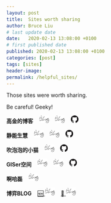 ```yaml
---
layout: post
title:  Sites worth sharing
author: Bruce Liu
# last update date
date:   2020-02-13 13:08:00 +0100
# first published date
published: 2020-02-13 13:08:00 +0100
categories: [post]
tags: [sites]
header-image: 
permalink: /helpful_sites/
---
```

Those sites were worth sharing.
<!--the above is the excerpt-->
<!--more-->
<!--the following is the text-->
Be careful! Geeky!

<b>高金的博客</b>
	&nbsp;&nbsp;
	[<img src="/assets/pics/blog_35by27.png" height="20">](https://jin10086.github.io)
	&nbsp;&nbsp;
	[<img src="/assets/pics/blog_35by27.png" height="20">](https://igaojin.me/)
	&nbsp;&nbsp;
	[<img src="/assets/pics/github_marker_32px.png" height="20">](https://github.com/jin10086)

<b>静能生慧</b> 
	&nbsp;&nbsp;
	[<img src="/assets/pics/blog_35by27.png" height="20">](https://wsxq2.github.io)
	&nbsp;&nbsp;
	[<img src="/assets/pics/blog_35by27.png" height="20">](https://wsxq2.55555.io/)
	&nbsp;&nbsp;
	[<img src="/assets/pics/github_marker_32px.png" height="20">](https://github.com/wsxq2)

<b>吹泡泡的小猫</b>
	&nbsp;&nbsp;
	[<img src="/assets/pics/blog_35by27.png" height="20">](https://blog.csdn.net/orbit)
	&nbsp;&nbsp;
	[<img src="/assets/pics/github_marker_32px.png" height="20">](https://github.com/inte2000)

<b>GISer空间</b> 
	&nbsp;&nbsp;
	[<img src="/assets/pics/blog_35by27.png" height="20">](https://huanglii.github.io)
	&nbsp;&nbsp;
	[<img src="/assets/pics/blog_35by27.png" height="20">](https://giser.xyz/)
	&nbsp;&nbsp;
	[<img src="/assets/pics/github_marker_32px.png" height="20">](https://github.com/huanglii)

<b>啊哈磊</b>
	&nbsp;&nbsp;
	[<img src="/assets/pics/blog_35by27.png" height="20">](https://blog.51cto.com/ahalei)

<b>博弈BLOG</b> 
	&nbsp;&nbsp;
	[ 🆕 <img src="/assets/pics/blog_35by27.png" height="20">](https://retire50blog.wang)
	&nbsp;&nbsp;
	[ 🛑 <img src="/assets/pics/blog_35by27.png" height="20">](https://blog1.jyzzj.online)
